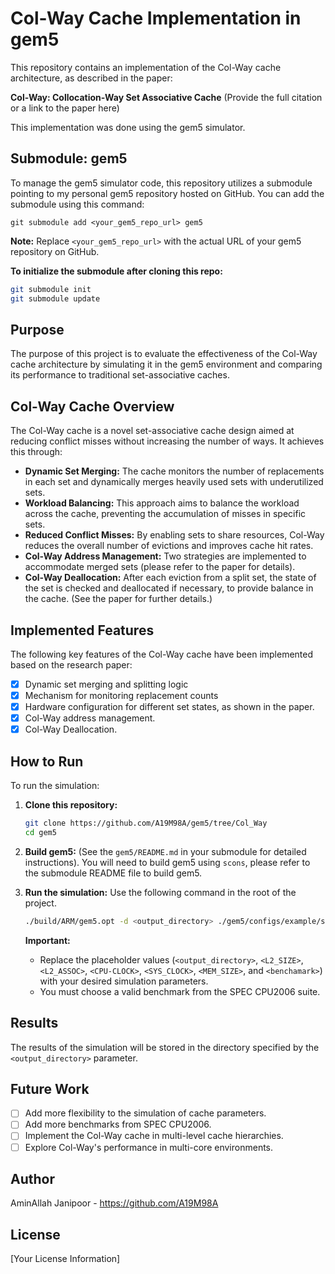 # Col-Way Cache Implementation in gem5

This repository contains an implementation of the Col-Way cache architecture, as described in the paper:

**Col-Way: Collocation-Way Set Associative Cache**
(Provide the full citation or a link to the paper here)

This implementation was done using the gem5 simulator.

## Submodule: gem5 

To manage the gem5 simulator code, this repository utilizes a submodule pointing to my personal gem5 repository hosted on GitHub. You can add the submodule using this command:

```
git submodule add <your_gem5_repo_url> gem5
```

**Note:** Replace `<your_gem5_repo_url>` with the actual URL of your gem5 repository on GitHub.

**To initialize the submodule after cloning this repo:**

```bash
git submodule init
git submodule update
```

## Purpose

The purpose of this project is to evaluate the effectiveness of the Col-Way cache architecture by simulating it in the gem5 environment and comparing its performance to traditional set-associative caches.

## Col-Way Cache Overview

The Col-Way cache is a novel set-associative cache design aimed at reducing conflict misses without increasing the number of ways. It achieves this through:

*   **Dynamic Set Merging:**  The cache monitors the number of replacements in each set and dynamically merges heavily used sets with underutilized sets.
*   **Workload Balancing:** This approach aims to balance the workload across the cache, preventing the accumulation of misses in specific sets.
*   **Reduced Conflict Misses:** By enabling sets to share resources, Col-Way reduces the overall number of evictions and improves cache hit rates.
*   **Col-Way Address Management:** Two strategies are implemented to accommodate merged sets (please refer to the paper for details).
*   **Col-Way Deallocation:** After each eviction from a split set, the state of the set is checked and deallocated if necessary, to provide balance in the cache. (See the paper for further details.)

## Implemented Features

The following key features of the Col-Way cache have been implemented based on the research paper:

*   [x] Dynamic set merging and splitting logic
*   [x] Mechanism for monitoring replacement counts
*   [x] Hardware configuration for different set states, as shown in the paper.
*   [x] Col-Way address management.
*   [x] Col-Way Deallocation.

## How to Run

To run the simulation:

1.  **Clone this repository:**

    ```bash
    git clone https://github.com/A19M98A/gem5/tree/Col_Way
    cd gem5
    ```
2.  **Build gem5:** (See the `gem5/README.md` in your submodule for detailed instructions). You will need to build gem5 using `scons`, please refer to the submodule README file to build gem5.
3.  **Run the simulation:** Use the following command in the root of the project.

     ```bash
    ./build/ARM/gem5.opt -d <output_directory> ./gem5/configs/example/se.py  --caches --l2cache  --l2_config=col-way --l2_size=<L2_SIZE> --l2_assoc=<L2_ASSOC>  --cpu-clock=<CPU-CLOCK> --sys-clock=<SYS_CLOCK>  --mem-type=DDR3  --mem-size=<MEM_SIZE>  -c <benchamark>
    ```
    **Important:** 
    *  Replace the placeholder values (`<output_directory>`, `<L2_SIZE>`, `<L2_ASSOC>`, `<CPU-CLOCK>`, `<SYS_CLOCK>`, `<MEM_SIZE>`, and `<benchamark>`) with your desired simulation parameters.
    * You must choose a valid benchmark from the SPEC CPU2006 suite.

## Results

The results of the simulation will be stored in the directory specified by the `<output_directory>` parameter.

## Future Work

*   [ ] Add more flexibility to the simulation of cache parameters.
*   [ ] Add more benchmarks from SPEC CPU2006.
*   [ ] Implement the Col-Way cache in multi-level cache hierarchies.
*   [ ] Explore Col-Way's performance in multi-core environments.

## Author

AminAllah Janipoor - https://github.com/A19M98A

## License

[Your License Information]
